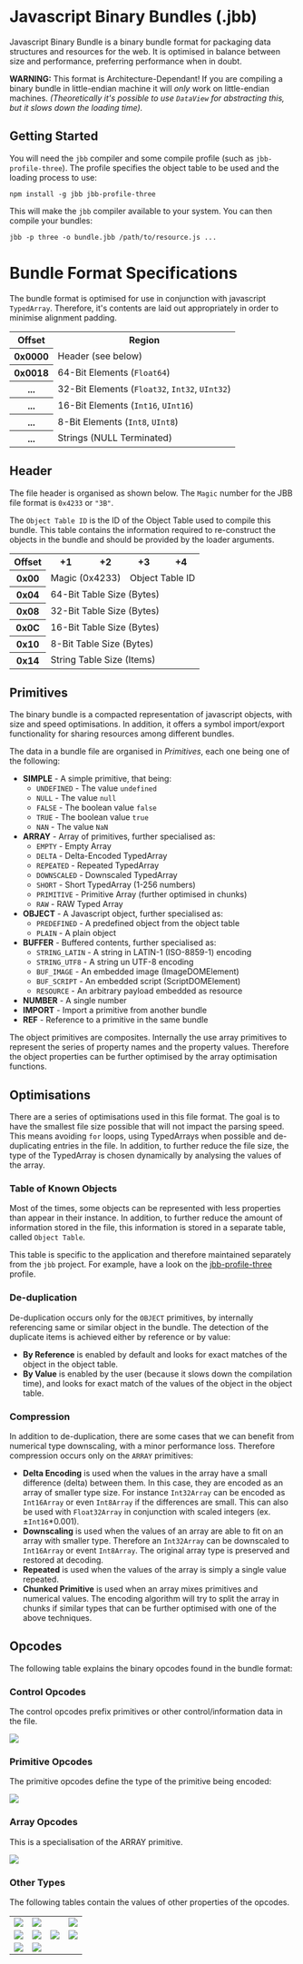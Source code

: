 # Javascript Binary Bundles (.jbb)

Javascript Binary Bundle is a binary bundle format for packaging data structures and resources for the web. It is optimised in balance between size and performance, preferring performance when in doubt.

__WARNING:__ This format is Architecture-Dependant! If you are compiling a binary bundle in little-endian machine it will *only* work on little-endian machines. _(Theoretically it's possible to use `DataView` for abstracting this, but it slows down the loading time)._

## Getting Started

You will need the `jbb` compiler and some compile profile (such as `jbb-profile-three`). The profile specifies the object table to be used and the loading process to use:

```
npm install -g jbb jbb-profile-three
```

This will make the `jbb` compiler available to your system. You can then compile your bundles:

```
jbb -p three -o bundle.jbb /path/to/resource.js ...
```

# Bundle Format Specifications

The bundle format is optimised for use in conjunction with javascript `TypedArray`. Therefore, it's contents are laid out appropriately in order to minimise alignment padding.

<table>
    <tr>
        <th>Offset</th>
        <th>Region</th>
    </tr>
    <tr>
        <th>0x0000</th>
        <td>Header (see below)</td>
    </tr>
    <tr>
        <th>0x0018</th>
        <td>64-Bit Elements (<code>Float64</code>)</td>
    </tr>
    <tr>
        <th>...</th>
        <td>32-Bit Elements (<code>Float32</code>, <code>Int32</code>, <code>UInt32</code>)</td>
    </tr>
    <tr>
        <th>...</th>
        <td>16-Bit Elements (<code>Int16</code>, <code>UInt16</code>)</td>
    </tr>
    <tr>
        <th>...</th>
        <td>8-Bit Elements (<code>Int8</code>, <code>UInt8</code>)</td>
    </tr>
    <tr>
        <th>...</th>
        <td>Strings (NULL Terminated)</td>
    </tr>
</table>

## Header

The file header is organised as shown below. The `Magic` number for the JBB file format is `0x4233` or `"3B"`.

The `Object Table ID` is the ID of the Object Table used to compile this bundle. This table contains the information required to re-construct the objects in the bundle and should be provided by the loader arguments.

<table>
    <tr>
        <th>Offset</th>
        <th>+1</th>
        <th>+2</th>
        <th>+3</th>
        <th>+4</th>
    </tr>    
    <tr>
        <th>0x00</th>
        <td colspan="2">Magic (0x4233)</td>
        <td colspan="2">Object Table ID</td>
    </tr>
    <tr>
        <th>0x04</th>
        <td colspan="4">64-Bit Table Size (Bytes)</td>
    </tr>
    <tr>
        <th>0x08</th>
        <td colspan="4">32-Bit Table Size (Bytes)</td>
    </tr>
    <tr>
        <th>0x0C</th>
        <td colspan="4">16-Bit Table Size (Bytes)</td>
    </tr>
    <tr>
        <th>0x10</th>
        <td colspan="4">8-Bit Table Size (Bytes)</td>
    </tr>
    <tr>
        <th>0x14</th>
        <td colspan="4">String Table Size (Items)</td>
    </tr>
</table>

## Primitives 

The binary bundle is a compacted representation of javascript objects, with size and speed optimisations. In addition, it offers a symbol import/export functionality for sharing resources among different bundles.

The data in a bundle file are organised in _Primitives_, each one being one of the following:

* __SIMPLE__ - A simple primitive, that being:
    - `UNDEFINED` - The value `undefined`
    - `NULL` - The value `null`
    - `FALSE` - The boolean value `false`
    - `TRUE` - The boolean value `true`
    - `NAN` - The value `NaN`
* __ARRAY__ - Array of primitives, further specialised as:
    - `EMPTY` - Empty Array
    - `DELTA` - Delta-Encoded TypedArray
    - `REPEATED` - Repeated TypedArray
    - `DOWNSCALED` - Downscaled TypedArray
    - `SHORT`  - Short TypedArray (1-256 numbers)
    - `PRIMITIVE` - Primitive Array (further optimised in chunks)
    - `RAW` - RAW Typed Array
* __OBJECT__ - A Javascript object, further specialised as:
    - `PREDEFINED` - A predefined object from the object table
    - `PLAIN` - A plain object
* __BUFFER__ - Buffered contents, further specialised as:
    - `STRING_LATIN` - A string in LATIN-1 (ISO-8859-1) encoding
    - `STRING_UTF8` - A string un UTF-8 encoding
    - `BUF_IMAGE` - An embedded image (ImageDOMElement)
    - `BUF_SCRIPT` - An embedded script (ScriptDOMElement)
    - `RESOURCE` - An arbitrary payload embedded as resource
* __NUMBER__ - A single number
* __IMPORT__ - Import a primitive from another bundle
* __REF__ - Reference to a primitive in the same bundle

The object primitives are composites. Internally the use array primitives to represent the series of property names and the property values. Therefore the object properties can be further optimised by the array optimisation functions.

## Optimisations

There are a series of optimisations used in this file format. The goal is to have the smallest file size possible that will not impact the parsing speed. This means avoiding `for` loops, using TypedArrays when possible and de-duplicating entries in the file. In addition, to further reduce the file size, the type of the TypedArray is chosen dynamically by analysing the values of the array.

### Table of Known Objects

Most of the times, some objects can be represented with less properties than appear in their instance. In addition, to further reduce the amount of information stored in the file, this information is stored in a separate table, called `Object Table`. 

This table is specific to the application and therefore maintained separately from the `jbb` project. For example, have a look on the [jbb-profile-three](https://github.com/wavesoft/jbb-profile-three) profile.

### De-duplication

De-duplication occurs only for the `OBJECT` primitives, by internally referencing same or similar object in the bundle. The detection of the duplicate items is achieved either by reference or by value:

* __By Reference__ is enabled by default and looks for exact matches of the object in the object table.
* __By Value__ is enabled by the user (because it slows down the compilation time), and looks for exact match of the values of the object in the object table.

### Compression

In addition to de-duplication, there are some cases that we can benefit from numerical type downscaling, with a minor performance loss. Therefore compression occurs only on the `ARRAY` primitives:

* __Delta Encoding__ is used when the values in the array have a small difference (delta) between them. In this case, they are encoded as an array of smaller type size. For instance `Int32Array` can be encoded as `Int16Array` or even `Int8Array` if the differences are small. This can also be used with `Float32Array` in conjunction with scaled integers (ex. ±`Int16`*0.001).
* __Downscaling__ is used when the values of an array are able to fit on an array with smaller type. Therefore an `Int32Array` can be downscaled to `Int16Array` or event `Int8Array`. The original array type is preserved and restored at decoding.
* __Repeated__ is used when the values of the array is simply a single value repeated.
* __Chunked Primitive__ is used when an array mixes primitives and numerical values. The encoding algorithm will try to split the array in chunks if similar types that can be further optimised with one of the above techniques.

## Opcodes

The following table explains the binary opcodes found in the bundle format:

### Control Opcodes
The control opcodes prefix primitives or other control/information data in the file.

<img src="https://raw.githubusercontent.com/wavesoft/jbb/master/doc/table_OP_CTL.png" />

### Primitive Opcodes
The primitive opcodes define the type of the primitive being encoded:

<img src="https://raw.githubusercontent.com/wavesoft/jbb/master/doc/table_OP_PRIM.png" />

### Array Opcodes
This is a specialisation of the ARRAY primitive.

<img src="https://raw.githubusercontent.com/wavesoft/jbb/master/doc/table_OP_ARR.png" />

### Other Types
The following tables contain the values of other properties of the opcodes.

<table>
    <tr>
        <td>
            <img src="https://raw.githubusercontent.com/wavesoft/jbb/master/doc/table_NUM_TYPE.png" />
        </td>
        <td colspan="2">
            <img src="https://raw.githubusercontent.com/wavesoft/jbb/master/doc/table_DWS_TYPE.png" />
        </td>
        <td>
            <img src="https://raw.githubusercontent.com/wavesoft/jbb/master/doc/table_BUF_TYPE.png" />
        </td>
    </tr>
    <tr>
        <td>
            <img src="https://raw.githubusercontent.com/wavesoft/jbb/master/doc/table_OT.png" />
        </td>
        <td>
            <img src="https://raw.githubusercontent.com/wavesoft/jbb/master/doc/table_S_TYPE.png" />
        </td>
        <td>
            <img src="https://raw.githubusercontent.com/wavesoft/jbb/master/doc/table_SCALE.png" />
        </td>
        <td>
            <img src="https://raw.githubusercontent.com/wavesoft/jbb/master/doc/table_CHUNK.png" />
        </td>
    </tr>
    <tr>
        <td>
            <img src="https://raw.githubusercontent.com/wavesoft/jbb/master/doc/table_LEN.png" />
        </td>
        <td>
            <img src="https://raw.githubusercontent.com/wavesoft/jbb/master/doc/table_LN.png" />
        </td>
        <td colspan="2"></td>
    </tr>
</table>
